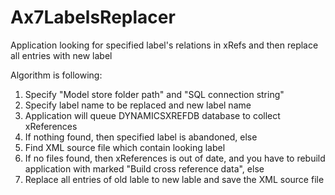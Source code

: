 # Ax7LabelsReplacer
Application looking for specified label's relations in xRefs and then replace all entries with new label

Algorithm is following:
1. Specify "Model store folder path" and "SQL connection string"
2. Specify label name to be replaced and new label name
3. Application will queue DYNAMICSXREFDB database to collect xReferences
4. If nothing found, then specified label is abandoned, else
5. Find XML source file which contain looking label
6. If no files found, then xReferences is out of date, and you have to rebuild application with marked "Build cross reference data", else
7. Replace all entries of old lable to new lable and save the XML source file
